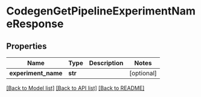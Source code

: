 # CodegenGetPipelineExperimentNameResponse

## Properties
Name | Type | Description | Notes
------------ | ------------- | ------------- | -------------
**experiment_name** | **str** |  | [optional] 

[[Back to Model list]](../README.md#documentation-for-models) [[Back to API list]](../README.md#documentation-for-api-endpoints) [[Back to README]](../README.md)


